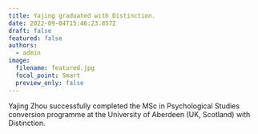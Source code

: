 ```yaml
---
title: Yajing graduated with Distinction.
date: 2022-09-04T15:46:23.857Z
draft: false
featured: false
authors:
  - admin
image:
  filename: featured.jpg
  focal_point: Smart
  preview_only: false
---
```

Yajing Zhou successfully completed the MSc in Psychological Studies conversion programme at the University of Aberdeen (UK, Scotland) with Distinction.
